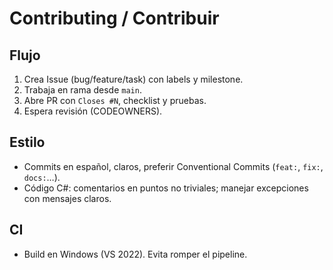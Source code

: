 # Contributing / Contribuir

## Flujo
1. Crea Issue (bug/feature/task) con labels y milestone.
2. Trabaja en rama desde `main`.
3. Abre PR con `Closes #N`, checklist y pruebas.
4. Espera revisión (CODEOWNERS).

## Estilo
- Commits en español, claros, preferir Conventional Commits (`feat:`, `fix:`, `docs:`…).
- Código C#: comentarios en puntos no triviales; manejar excepciones con mensajes claros.

## CI
- Build en Windows (VS 2022). Evita romper el pipeline.